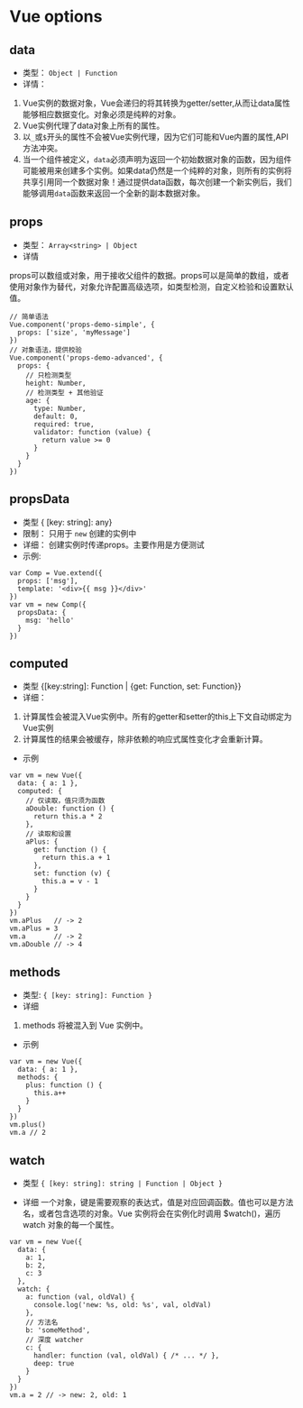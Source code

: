 # Vue options

## data

+ 类型： `Object | Function`
+ 详情：

1. Vue实例的数据对象，Vue会递归的将其转换为getter/setter,从而让data属性能够相应数据变化。对象必须是纯粹的对象。
2. Vue实例代理了data对象上所有的属性。
3. 以`_`或`$`开头的属性不会被Vue实例代理，因为它们可能和Vue内置的属性,API方法冲突。
4. 当一个组件被定义，`data`必须声明为返回一个初始数据对象的函数，因为组件可能被用来创建多个实例。如果data仍然是一个纯粹的对象，则所有的实例将共享引用同一个数据对象！通过提供data函数，每次创建一个新实例后，我们能够调用`data`函数来返回一个全新的副本数据对象。

## props
+ 类型： `Array<string> | Object`
+ 详情

props可以数组或对象，用于接收父组件的数据。props可以是简单的数组，或者使用对象作为替代，对象允许配置高级选项，如类型检测，自定义检验和设置默认值。
````
// 简单语法
Vue.component('props-demo-simple', {
  props: ['size', 'myMessage']
})
// 对象语法，提供校验
Vue.component('props-demo-advanced', {
  props: {
    // 只检测类型
    height: Number,
    // 检测类型 + 其他验证
    age: {
      type: Number,
      default: 0,
      required: true,
      validator: function (value) {
        return value >= 0
      }
    }
  }
})
````

## propsData
+ 类型 { [key: string]: any}
+ 限制： 只用于 `new` 创建的实例中
+ 详细：
创建实例时传递props。主要作用是方便测试
+ 示例:
````
var Comp = Vue.extend({
  props: ['msg'],
  template: '<div>{{ msg }}</div>'
})
var vm = new Comp({
  propsData: {
    msg: 'hello'
  }
})
````

## computed
+ 类型 {[key:string]: Function | {get: Function, set: Function}}
+ 详细：
1. 计算属性会被混入Vue实例中。所有的getter和setter的this上下文自动绑定为Vue实例
2. 计算属性的结果会被缓存，除非依赖的响应式属性变化才会重新计算。
+ 示例
````
var vm = new Vue({
  data: { a: 1 },
  computed: {
    // 仅读取，值只须为函数
    aDouble: function () {
      return this.a * 2
    },
    // 读取和设置
    aPlus: {
      get: function () {
        return this.a + 1
      },
      set: function (v) {
        this.a = v - 1
      }
    }
  }
})
vm.aPlus   // -> 2
vm.aPlus = 3
vm.a       // -> 2
vm.aDouble // -> 4
````

## methods
+ 类型: `{ [key: string]: Function }`
+ 详细
1. methods 将被混入到 Vue 实例中。

+ 示例
````
var vm = new Vue({
  data: { a: 1 },
  methods: {
    plus: function () {
      this.a++
    }
  }
})
vm.plus()
vm.a // 2
````

## watch
+ 类型 `{ [key: string]: string | Function | Object }`

+ 详细
一个对象，键是需要观察的表达式，值是对应回调函数。值也可以是方法名，或者包含选项的对象。Vue 实例将会在实例化时调用 $watch()，遍历 watch 对象的每一个属性。
````
var vm = new Vue({
  data: {
    a: 1,
    b: 2,
    c: 3
  },
  watch: {
    a: function (val, oldVal) {
      console.log('new: %s, old: %s', val, oldVal)
    },
    // 方法名
    b: 'someMethod',
    // 深度 watcher
    c: {
      handler: function (val, oldVal) { /* ... */ },
      deep: true
    }
  }
})
vm.a = 2 // -> new: 2, old: 1
````
